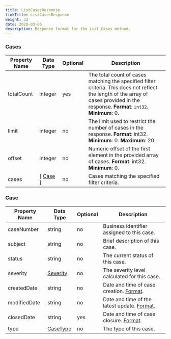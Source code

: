 ```yaml
---
title: ListCasesResponse
linkTitle: ListCasesResponse
weight: 32
date: 2020-03-05
description: Response format for the List Cases method.
---
```


### Cases

| Property Name | Data Type             | Optional | Description |
|---------------|-----------------------|----------|-------------|
| totalCount    | integer   | yes | The total count of cases matching the specified filter criteria. This does not reflect the length of the array of cases provided in the response. **Format**: `int32`. **Minimum**: 0.
| limit         | integer | no | The limit used to restrict the number of cases in the response. **Format**: int32. **Minimum**: 0. **Maximum**: 20. |
| offset        | integer | no | Numeric offset of the first element in the provided array of cases. **Format**: int32. **Minimum**: 0. |
| cases         | [ [Case](#case) ] | no | Cases matching the specified filter criteria. |

### Case

| Property Name | Data Type                | Optional | Description |
|---------------|--------------------------|----------|-------------|
| caseNumber    | string                   |       no | Business identifier assigned to this case. |
| subject       | string                   |       no | Brief description of this case. |
| status        | string                   |       no | The current status of this case. |
| severity      | [Severity](../severity)  |       no | The severity level calculated for this case. |
| createdDate   | string                   |       no | Date and time of case creation. [Format](../miscellaneous#common-date-and-time-format-for-responses). |
| modifiedDate  | string                   |       no | Date and time of the latest update. [Format](../miscellaneous#common-date-and-time-format-for-responses). |
| closedDate    | string                   |      yes | Date and time of case closure. [Format](../miscellaneous#common-date-and-time-format-for-responses). |
| type          | [CaseType](../case_type) |       no | The type of this case. |
